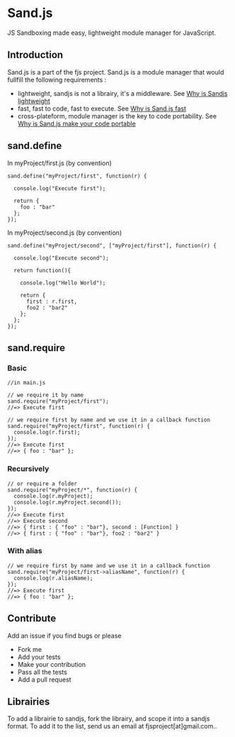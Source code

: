 # Sand.js


JS Sandboxing made easy, lightweight module manager for JavaScript.

## Introduction

Sand.js is a part of the fjs project.
Sand.js is a module manager that would fullfill the following requirements :

*   lightweight, sandjs is not a librairy, it's a middleware. See [Why is Sandjs lightweight](wiki/Why-is-Sand.js-lightweight-%3F)
*   fast, fast to code, fast to execute. See [Why is Sand.js fast](wiki/Why-is-Sand.js-fast-%3F)
*   cross-plateform, module manager is the key to code portability. See [Why is Sand.js make your code portable](wiki/Why-Sand.js-make-your-code-more-portable-%3F)

## sand.define
In myProject/first.js (by convention)

    sand.define("myProject/first", function(r) {
      
      console.log("Execute first");
      
      return {
        foo : "bar"
      };
    });
    
In myProject/second.js (by convention)

    sand.define("myProject/second", ["myProject/first"], function(r) {
      
      console.log("Execute second");
      
      return function(){
      
        console.log("Hello World");
        
        return {
          first : r.first,
          foo2 : "bar2"
        };
      };
    });

## sand.require
### Basic
    
    //in main.js
    
    // we require it by name
    sand.require("myProject/first");
    //=> Execute first
    
    // we require first by name and we use it in a callback function
    sand.require("myProject/first", function(r) {
      console.log(r.first);
    });
    //=> Execute first
    //=> { foo : "bar" };

### Recursively

    // or require a folder
    sand.require("myProject/*", function(r) {
      console.log(r.myProject);
      console.log(r.myProject.second());
    });
    //=> Execute first
    //=> Execute second
    //=> { first : { "foo" : "bar"}, second : [Function] }
    //=> { first : { "foo" : "bar"}, foo2 : "bar2" }
    

### With alias

    // we require first by name and we use it in a callback function
    sand.require("myProject/first->aliasName", function(r) {
      console.log(r.aliasName);
    });
    //=> Execute first
    //=> { foo : "bar" };

## Contribute

Add an issue if you find bugs or please

*   Fork me
*   Add your tests
*   Make your contribution
*   Pass all the tests 
*   Add a pull request

## Librairies

To add a librairie to sandjs, fork the librairy, and scope it into a sandjs format.
To add it to the list, send us an email at fjsproject[at]gmail.com..



